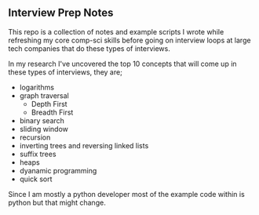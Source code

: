 ## Interview Prep Notes

This repo is a collection of notes and example scripts I wrote while refreshing my core comp-sci skills before going on interview loops at large tech companies that do these types of interviews.

In my research I've uncovered the top 10 concepts that will come up in these types of interviews, they are;

- logarithms
- graph traversal
  - Depth First
  - Breadth First
- binary search
- sliding window
- recursion
- inverting trees and reversing linked lists
- suffix trees
- heaps
- dyanamic programming
- quick sort

Since I am mostly a python developer most of the example code within is python but that might change.
